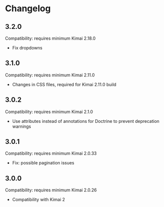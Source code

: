 # Changelog

## 3.2.0

Compatibility: requires minimum Kimai 2.18.0

- Fix dropdowns

## 3.1.0

Compatibility: requires minimum Kimai 2.11.0

- Changes in CSS files, required for Kimai 2.11.0 build

## 3.0.2

Compatibility: requires minimum Kimai 2.1.0

- Use attributes instead of annotations for Doctrine to prevent deprecation warnings

## 3.0.1

Compatibility: requires minimum Kimai 2.0.33

- Fix: possible pagination issues

## 3.0.0

Compatibility: requires minimum Kimai 2.0.26

- Compatibility with Kimai 2
